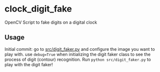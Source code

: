 # clock_digit_fake
OpenCV Script to fake digits on a digital clock

## Usage
Initial commit: go to [src/digit_faker.py](src/digit_faker.py) and configure the image you want to play with.
use `debug=True` when initializing the digit faker class to see the process of digit (contour) recognition.
Run `python src/digit_faker.py` to play with the digit faker!